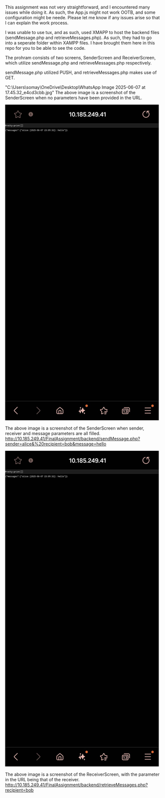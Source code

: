 This assignment was not very straightforward, and I encountered many issues while doing it. As such, the App.js might not work OOTB, and some configuration might be neede. Please let me know if any issues arise so that I can explain the work process.


I was unable to use tux, and as such, used XMAPP to host the backend files (sendMessage.php and retrieveMessages.php). As such, they had to go into a seperate folder within XAMPP files. I have brought them here in this repo for you to be able to see the code.


The prohram consists of two screens, SenderScreen and ReceiverScreen, which utilize sendMessage.php and retrieveMessages.php respectively.


sendMessage.php utilized PUSH, and retrieveMessages.php makes use of GET.


"C:\Users\somay\OneDrive\Desktop\WhatsApp Image 2025-06-07 at 17.45.32_e4cd3cbb.jpg"
The above image is a screenshot of the SenderScreen when no parameters have been provided in the URL.


![imagealt](https://github.com/SohanSomaya/INFO670/blob/8e2f6bcd9530aba139b6fe74815c56b7e9a8f76e/FinalAssignment/WhatsApp%20Image%202025-06-07%20at%2017.45.32_5585323b.jpg)

The above image is a screenshot of the SenderScreen when sender, receiver and message parameters are all filled.
http://10.185.249.41/FinalAssignment/backend/sendMessage.php?sender=alice&%20recipient=bob&message=hello


![imagealt](https://github.com/SohanSomaya/INFO670/blob/8e2f6bcd9530aba139b6fe74815c56b7e9a8f76e/FinalAssignment/WhatsApp%20Image%202025-06-07%20at%2017.45.32_5585323b.jpg)

The above image is a screenshot of the ReceiverScreen, with the parameter in the URL being that of the receiver.
http://10.185.249.41/FinalAssignment/backend/retrieveMessages.php?recipient=bob
